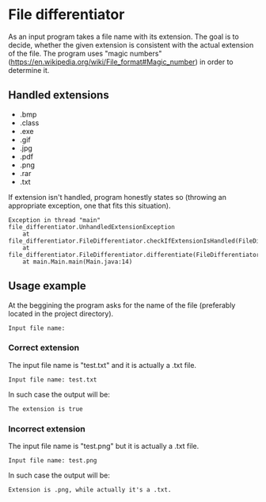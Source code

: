 # File differentiator
As an input program takes a file name with its extension. The goal is to decide, whether the given extension is consistent with the actual extension of the file. The program uses "magic numbers" (https://en.wikipedia.org/wiki/File_format#Magic_number) in order to determine it.

## Handled extensions
* .bmp
* .class
* .exe
* .gif
* .jpg
* .pdf
* .png
* .rar
* .txt

If extension isn't handled, program honestly states so (throwing an appropriate exception, one that fits this situation).
```
Exception in thread "main" file_differentiator.UnhandledExtensionException
	at file_differentiator.FileDifferentiator.checkIfExtensionIsHandled(FileDifferentiator.java:59)
	at file_differentiator.FileDifferentiator.differentiate(FileDifferentiator.java:32)
	at main.Main.main(Main.java:14)
```

## Usage example
At the beggining the program asks for the name of the file (preferably located in the project directory).

```
Input file name: 
```

### Correct extension

The input file name is "test.txt" and it is actually a .txt file.
```
Input file name: test.txt
```
In such case the output will be:
```
The extension is true
```

### Incorrect extension

The input file name is "test.png" but it is actually a .txt file.
```
Input file name: test.png
```
In such case the output will be:
```
Extension is .png, while actually it's a .txt.
